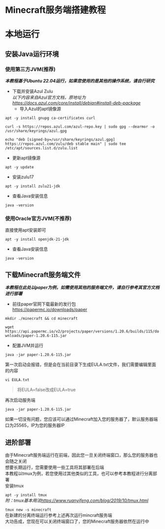 # Minecraft服务端搭建教程
# 本地运行  
## 安装Java运行环境  
### 使用第三方JVM(推荐)  
***本教程基于Ubuntu 22.04运行，如果您使用的是其他的操作系统，请自行研究***
- 下载并安装Azul Zulu  
*以下内容来自Azul官方文档，原地址为<https://docs.azul.com/core/install/debian#install-deb-package>*
  - 导入Azul的apt镜像源  

`
apt -y install gnupg ca-certificates curl
`  

`
curl -s https://repos.azul.com/azul-repo.key | sudo gpg --dearmor -o /usr/share/keyrings/azul.gpg
`  

`
echo "deb [signed-by=/usr/share/keyrings/azul.gpg] https://repos.azul.com/zulu/deb stable main" | sudo tee /etc/apt/sources.list.d/zulu.list
`  

  - 更新apt镜像源  

`
apt -y update
`  

  - 安装zulu17  

`
apt -y install zulu21-jdk
`  

  - 查看Java安装信息  

`
java -version
`  


### 使用Oracle官方JVM(不推荐)  
直接使用apt安装即可  

`
apt -y install openjdk-21-jdk
`  
  - 查看Java安装信息  

`
java -version
`  

## 下载Minecraft服务端文件  
***本教程在此处以paper为例，如需使用其他的服务端文件，请自行参考其官方文档进行部署***  
- 前往paper官网下载最新的发行包  
<https://papermc.io/downloads/paper>  

`
mkdir ./minecraft && cd minecraft
`  

`
wget https://api.papermc.io/v2/projects/paper/versions/1.20.6/builds/115/downloads/paper-1.20.6-115.jar
`  
- 配置JVM并运行  

`
java -jar paper-1.20.6-115.jar
`  

第一次启动会报错，但是会在当前目录下生成EULA.txt文件，我们需要编辑里面的内容  

`
vi EULA.txt
`  

> 将EULA=false改成EULA=true  

再次启动服务端  

`
java -jar paper-1.20.6-115.jar
`  

如果一切没有问题，您应该可以通过Minecraft加入您的服务器了，默认服务器端口为25565，IP为您的服务器IP  

## 进阶部署
由于Minecraft服务端运行在前端，因此您一旦关闭终端窗口，那么您的服务器也会随之关闭  
想要长期运行，您需要使用一些工具将其部署在后端  
本教程以tmux为例，若您使用过其他类似的工具，也可以参考本教程进行分离部署  
安装tmux  

`
apt -y install tmux
`  
*附：tmux基本用法<https://www.ruanyifeng.com/blog/2019/10/tmux.html>*  

`
tmux new -s minecraft
`  
在新建的分离终端运行参考上述再次运行mincraft服务端  
大功告成，您现在可以关闭终端窗口了，您的Minecraft服务器依然在运行中  
